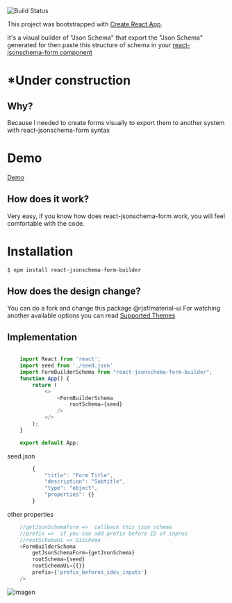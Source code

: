 ![Build Status](https://github.com/MedinaGitHub/react-jsonschema-form-builder/workflows/React%20CI/CD/badge.svg)


This project was bootstrapped with [Create React App](https://github.com/facebook/create-react-app).

It's a visual builder of "Json Schema" that export the "Json Schema" generated for then paste this structure of schema in your [react-jsonschema-form component](https://github.com/rjsf-team/react-jsonschema-form) 

# *Under construction

## Why?

 Because I needed to create forms visually to export them to another system with react-jsonschema-form syntax

# Demo

[Demo](https://codesandbox.io/s/silent-wood-jihjk?file=/src/index.js:293-323)

## How does it work?

Very easy, if you know how does react-jsonschema-form work, you will feel comfortable with the code.

# Installation

```
$ npm install react-jsonschema-form-builder
```

## How does  the design change?

You can do a fork and change  this package @rjsf/material-ui For watching another available options  you can read  [Supported Themes](https://github.com/rjsf-team/react-jsonschema-form#documentation)

## Implementation

```js

    import React from 'react';
    import seed from './seed.json'
    import FormBuilderSchema from "react-jsonschema-form-builder";
    function App() {
        return (
            <>
                <FormBuilderSchema
                    rootSchema={seed} 
                />
            </>
        );
    }

    export default App;
```

seed.json
```js
        {
            "title": "Form Title",
            "description": "Subtitle",
            "type": "object",
            "properties": {}
        }
```

other properties

```js
    //getJsonSchemaForm =>  callback this json schema
    //prefix =>  if you can add prefix before ID of inprus
    //rootSchemaUi => UiSchema
    <FormBuilderSchema
        getJsonSchemaForm={getJsonSchema}
        rootSchema={seed} 
        rootSchemaUi={{}}
        prefix={'prefix_befores_ides_inputs'} 
    />
```

![imagen](https://i.imgur.com/Pt0P07u.png)